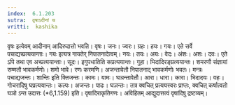 ```yaml
---
index:  6.1.203
sutra:  वृषाऽदीनां च
vritti:  kashika 
---
```


वृषः इत्येवम् आदीनाम् आदिरुदात्तो भवति। वृषः। जनः। ज्वरः। ग्रहः। हयः। गयः। एते सर्वे पचाद्यच्प्रत्ययान्ताः। गयः इत्यत्र गायतेर् निपातनादेत्वम्। नयः। तयः। अयः। वेदः। अंशः। अशः। दवः। एते ऽपि तथा एव अच्प्रत्ययान्ताः। सूदः। इगुपधातिति कप्रत्ययान्तः। गुहा। भिदादिरङ्प्रत्ययान्तः। शमरणौ संज्ञायां सम्मतौ भावकर्मणोः। शमो भावे। रणः करमणि। अजन्तावेतौ निपातनाद् भावकर्मणोः भवतः। मन्त्रः पचाद्यजन्तः। शान्तिः इति क्तिजन्तः। कामः। यामः। घञन्तावेतौ। आरा। धारा। कारा। भिदादयः। वहः। गोचरादिषु घप्रत्ययान्तः। कल्पः। अजन्तः। पादः। घञन्तः। तत्र क्वचित् प्रत्ययस्वरः प्राप्तः, क्वचित् कर्षात्वतो घञो ऽन्त उदात्तः (*6,1.159) इति। वृषादिराकृतिगणः। अविहितम् आद्युदात्तत्वं वृषादिषु द्रष्टव्यम्।

